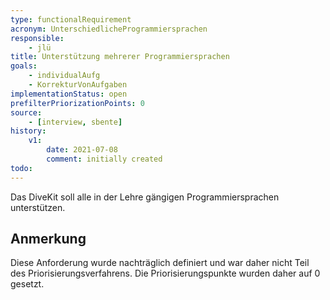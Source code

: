 ```yaml
---
type: functionalRequirement
acronym: UnterschiedlicheProgrammiersprachen
responsible: 
    - jlü
title: Unterstützung mehrerer Programmiersprachen
goals: 
    - individualAufg
    - KorrekturVonAufgaben
implementationStatus: open
prefilterPriorizationPoints: 0
source:
    - [interview, sbente]
history:
    v1:
        date: 2021-07-08
        comment: initially created
todo:
---
```


Das DiveKit soll alle in der Lehre gängigen Programmiersprachen unterstützen.

## Anmerkung
Diese Anforderung wurde nachträglich definiert und war daher nicht Teil des Priorisierungsverfahrens. Die Priorisierungspunkte wurden daher auf 0 gesetzt.
